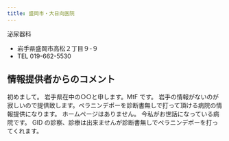 ```yaml
---
title: 盛岡市・大日向医院
---
```


泌尿器科

- 岩手県盛岡市高松２丁目９-９
- TEL 019-662-5530

## 情報提供者からのコメント

初めまして。
岩手県在中の○○と申します。MtF です。
岩手の情報がないのが寂しいので提供致します。ペラニンデポーを診断書無しで打って頂ける病院の情報提供になります。
ホームページはありません。
今私がお世話になっている病院です。
GID の診察、診療は出来ませんが診断書無しでペラニンデポーを打ってくれます。
